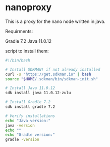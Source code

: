 # nanoproxy
This is a proxy for the nano node written in java.

Requirments:

Gradle 7.2
Java 11.0.12

script to install them: 

```bash
#!/bin/bash

# Install SDKMAN! if not already installed
curl -s "https://get.sdkman.io" | bash
source "$HOME/.sdkman/bin/sdkman-init.sh"

# Install Java 11.0.12
sdk install java 11.0.12-zulu

# Install Gradle 7.2
sdk install gradle 7.2

# Verify installations
echo "Java version:"
java -version
echo ""
echo "Gradle version:"
gradle -version



